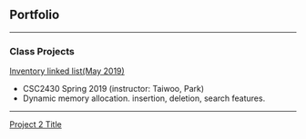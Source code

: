 ## Portfolio

---

### Class Projects 

[Inventory linked list(May 2019)](https://github.com/jasond299/Inventory_LinkedList)
- CSC2430 Spring 2019 (instructor: Taiwoo, Park)
- Dynamic memory allocation. insertion, deletion, search features.

---
[Project 2 Title](/pdf/sample_presentation.pdf)





